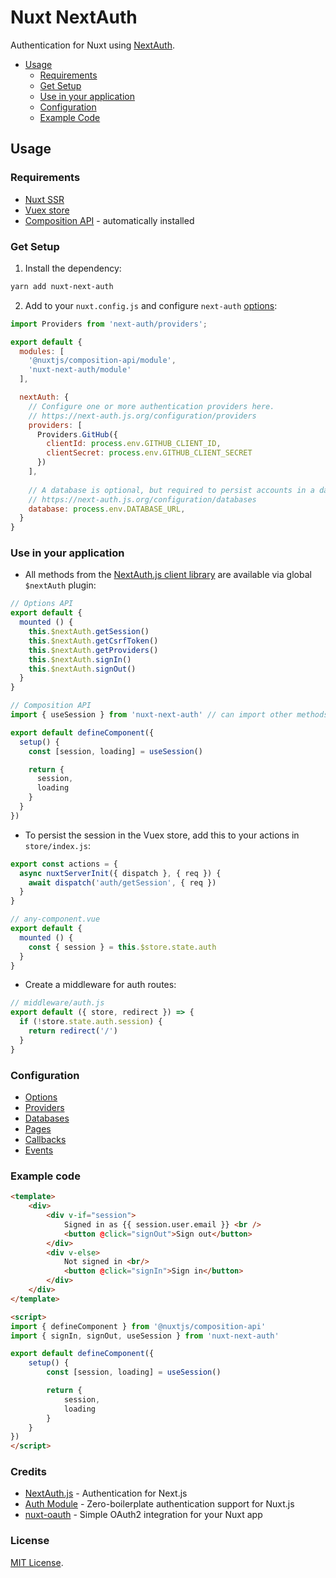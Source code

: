 # Nuxt NextAuth

Authentication for Nuxt using [NextAuth](https://next-auth.js.org/).

- [Usage](#usage)
  - [Requirements](#requirements)
  - [Get Setup](#get-setup)
  - [Use in your application](#use-in-your-application)
  - [Configuration](#configuration)
  - [Example Code](#example-code)

## Usage

### Requirements

- [Nuxt SSR](https://nuxtjs.org/docs/2.x/concepts/server-side-rendering)
- [Vuex store](https://nuxtjs.org/guide/vuex-store)
- [Composition API](https://composition-api.nuxtjs.org/) - automatically installed

### Get Setup

1. Install the dependency:

```bash
yarn add nuxt-next-auth
```

2. Add to your `nuxt.config.js` and configure `next-auth` [options](https://next-auth.js.org/configuration/options):

```js
import Providers from 'next-auth/providers';

export default {
  modules: [
    '@nuxtjs/composition-api/module',
    'nuxt-next-auth/module'
  ],

  nextAuth: {
    // Configure one or more authentication providers here.
    // https://next-auth.js.org/configuration/providers
    providers: [
      Providers.GitHub({
        clientId: process.env.GITHUB_CLIENT_ID,
        clientSecret: process.env.GITHUB_CLIENT_SECRET
      })
    ],
    
    // A database is optional, but required to persist accounts in a database.
    // https://next-auth.js.org/configuration/databases
    database: process.env.DATABASE_URL,
  }
}
```

### Use in your application

- All methods from the [NextAuth.js client library](https://next-auth.js.org/getting-started/client) are available via global `$nextAuth` plugin:

```js
// Options API
export default {
  mounted () {
    this.$nextAuth.getSession()
    this.$nextAuth.getCsrfToken()
    this.$nextAuth.getProviders()
    this.$nextAuth.signIn()
    this.$nextAuth.signOut()
  }
}
```

```js
// Composition API
import { useSession } from 'nuxt-next-auth' // can import other methods too

export default defineComponent({
  setup() {
    const [session, loading] = useSession()

    return {
      session,
      loading
    }
  }
})
```

- To persist the session in the Vuex store, add this to your actions in `store/index.js`:

```js
export const actions = {
  async nuxtServerInit({ dispatch }, { req }) {
    await dispatch('auth/getSession', { req })
  }
}
```

```js
// any-component.vue
export default {
  mounted () {
    const { session } = this.$store.state.auth
  }
}
```

- Create a middleware for auth routes:

```js
// middleware/auth.js
export default ({ store, redirect }) => {
  if (!store.state.auth.session) {
    return redirect('/')
  }
}
```

### Configuration

- [Options](https://next-auth.js.org/configuration/options)
- [Providers](https://next-auth.js.org/configuration/providers)
- [Databases](https://next-auth.js.org/configuration/databases)
- [Pages](https://next-auth.js.org/configuration/pages)
- [Callbacks](https://next-auth.js.org/configuration/callbacks)
- [Events](https://next-auth.js.org/configuration/events)

### Example code

```html
<template>
    <div>
        <div v-if="session">
            Signed in as {{ session.user.email }} <br />
            <button @click="signOut">Sign out</button>
        </div>
        <div v-else>
            Not signed in <br/>
            <button @click="signIn">Sign in</button>
        </div>
    </div>
</template>

<script>
import { defineComponent } from '@nuxtjs/composition-api'
import { signIn, signOut, useSession } from 'nuxt-next-auth'

export default defineComponent({
    setup() {
        const [session, loading] = useSession()

        return {
            session,
            loading
        }
    }
})
</script>
```

### Credits

- [NextAuth.js](https://next-auth.js.org/) - Authentication for Next.js
- [Auth Module](https://github.com/nuxt-community/auth-module) - Zero-boilerplate authentication support for Nuxt.js
- [nuxt-oauth](https://github.com/SohoHouse/nuxt-oauth) - Simple OAuth2 integration for your Nuxt app

### License

[MIT License](http://opensource.org/licenses/MIT).